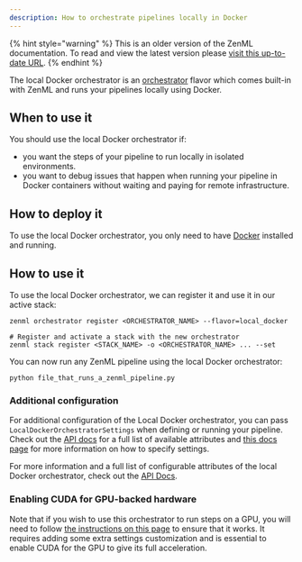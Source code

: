 ```yaml
---
description: How to orchestrate pipelines locally in Docker
---
```


{% hint style="warning" %}
This is an older version of the ZenML documentation. To read and view the latest version please [visit this up-to-date URL](https://docs.zenml.io).
{% endhint %}


The local Docker orchestrator is an [orchestrator](./orchestrators.md) flavor 
which comes built-in with ZenML and runs your pipelines locally using Docker.

## When to use it

You should use the local Docker orchestrator if:
* you want the steps of your pipeline to run locally in isolated environments.
* you want to debug issues that happen when running your pipeline in Docker 
containers without waiting and paying for remote infrastructure.

## How to deploy it

To use the local Docker orchestrator, you only need to have [Docker](https://www.docker.com/) 
installed and running.

## How to use it

To use the local Docker orchestrator, we can register it and use it in our 
active stack:

```shell
zenml orchestrator register <ORCHESTRATOR_NAME> --flavor=local_docker

# Register and activate a stack with the new orchestrator
zenml stack register <STACK_NAME> -o <ORCHESTRATOR_NAME> ... --set
```

You can now run any ZenML pipeline using the local Docker orchestrator:
```shell
python file_that_runs_a_zenml_pipeline.py
```

### Additional configuration

For additional configuration of the Local Docker orchestrator, you can pass
`LocalDockerOrchestratorSettings` when defining or running your pipeline.
Check out the
[API docs](https://apidocs.zenml.io/latest/core_code_docs/core-orchestrators/#zenml.orchestrators.local_docker.local_docker_orchestrator.LocalDockerOrchestratorSettings)
for a full list of available attributes and [this docs page](../..//advanced-guide/pipelines/settings.md)
for more information on how to specify settings.


For more information and a full list of configurable attributes of the local 
Docker orchestrator, check out the [API Docs](https://apidocs.zenml.io/latest/core_code_docs/core-orchestrators/#zenml.orchestrators.local_docker.local_docker_orchestrator.LocalDockerOrchestrator).

### Enabling CUDA for GPU-backed hardware

Note that if you wish to use this orchestrator to run steps on a GPU, you will
need to follow [the instructions on this page](../../advanced-guide/pipelines/gpu-hardware.md) to ensure that it works. It
requires adding some extra settings customization and is essential to enable
CUDA for the GPU to give its full acceleration.
